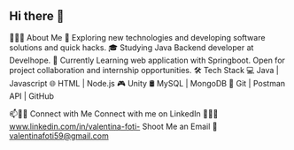 ## Hi there 👋
👨🏻‍💻 About Me
🤔   Exploring new technologies and developing software solutions and quick hacks.
🎓   Studying Java Backend developer at Develhope.
🌱   Currently Learning web application with Springboot.
Open for project collaboration and internship opportunities.
🛠 Tech Stack
💻   Java | Javascript 
🌐   HTML | Node.js 
🎮   Unity
🛢   MySQL | MongoDB
🔧   Git | Postman API | GitHub


📫🤝🏻 Connect with Me
Connect with me on LinkedIn 👨🏻‍💻 www.linkedin.com/in/valentina-foti-
Shoot Me an Email 💌 valentinafoti59@gmail.com

